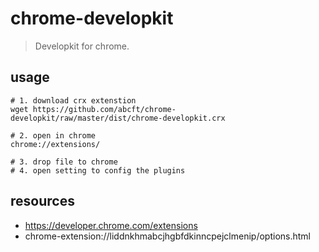 # chrome-developkit
> Developkit for chrome.

## usage
```shell
# 1. download crx extenstion
wget https://github.com/abcft/chrome-developkit/raw/master/dist/chrome-developkit.crx

# 2. open in chrome
chrome://extensions/

# 3. drop file to chrome
# 4. open setting to config the plugins
```

## resources
- https://developer.chrome.com/extensions
- chrome-extension://liddnkhmabcjhgbfdkinncpejclmenip/options.html
